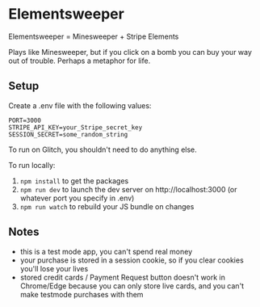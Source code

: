 # Elementsweeper

Elementsweeper = Minesweeper + Stripe Elements

Plays like Minesweeper, but if you click on a bomb you can buy your way out of trouble. Perhaps a metaphor for life.



## Setup

Create a .env file with the following values:
```
PORT=3000
STRIPE_API_KEY=your_Stripe_secret_key
SESSION_SECRET=some_random_string
```

To run on Glitch, you shouldn't need to do anything else.

To run locally:
  1. `npm install` to get the packages
  1. `npm run dev` to launch the dev server on http://localhost:3000 (or whatever port you specify in .env)
  1. `npm run watch` to rebuild your JS bundle on changes

## Notes
- this is a test mode app, you can't spend real money
- your purchase is stored in a session cookie, so if you clear cookies you'll lose your lives
- stored credit cards / Payment Request button doesn't work in Chrome/Edge because you can only store live cards, and you can't make testmode purchases with them

